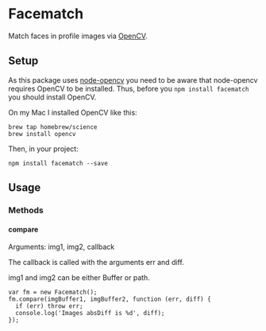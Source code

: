 # Facematch

Match faces in profile images via [OpenCV](http://opencv.org).

## Setup

As this package uses [node-opencv](https://github.com/peterbraden/node-opencv) you need to be aware that node-opencv requires OpenCV to be installed. Thus, before you `npm install facematch` you should install OpenCV.

On my Mac I installed OpenCV like this:

    brew tap homebrew/science
    brew install opencv

Then, in your project:

    npm install facematch --save

## Usage

### Methods

#### compare

Arguments: img1, img2, callback

The callback is called with the arguments err and diff.

img1 and img2 can be either Buffer or path.

    var fm = new Facematch();
    fm.compare(imgBuffer1, imgBuffer2, function (err, diff) {
      if (err) throw err;
      console.log('Images absDiff is %d', diff);
    });
